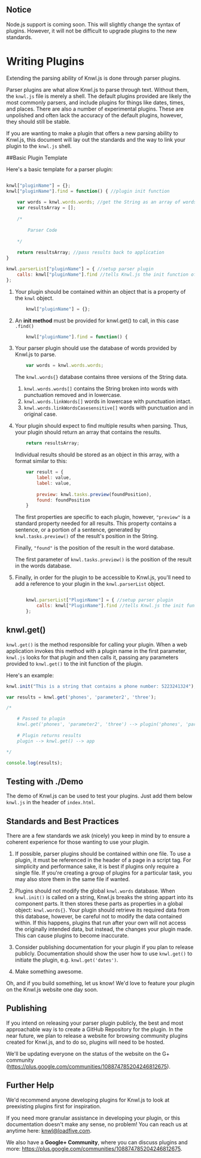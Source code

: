 ## Notice
Node.js support is coming soon. This will slightly change the syntax of plugins. However, it will not be difficult to upgrade plugins to the new standards.

# Writing Plugins

Extending the parsing ability of Knwl.js is done through parser plugins.

Parser plugins are what allow Knwl.js to parse through text. Without them, the ```knwl.js``` file is merely a shell.
The default plugins provided are likely the most commonly parsers, and include plugins for things like dates, times, and places. There are
also a number of experimental plugins. These are unpolished and often lack the accuracy of the default plugins, however,
they should still be stable.

If you are wanting to make a plugin that offers a new parsing ability to Knwl.js, this document will lay out the standards and the way to link your plugin to the ```knwl.js``` shell.

##Basic Plugin Template

Here's a basic template for a parser plugin:

```javascript

knwl["pluginName"] = {};
knwl["pluginName"].find = function() { //plugin init function
	
	var words = knwl.words.words; //get the String as an array of words
	var resultsArray = [];
	
	/*
		
		Parser Code
	
	*/
	
	return resultsArray; //pass results back to application
}

knwl.parserList["pluginName"] = { //setup parser plugin
    calls: knwl["pluginName"].find //tells Knwl.js the init function of your plugin (called by knwl.get())
};

```

1. Your plugin should be contained within an object that is a property of the ```knwl``` object.
	```javascript
		knwl["pluginName"] = {};	
	```
2. An **init method** must be provided for knwl.get() to call, in this case ```.find()```
	```javascript
		knwl["pluginName"].find = function() {
	```
	
3. Your parser plugin should use the database of words provided by Knwl.js to parse.
	```javascript
		var words = knwl.words.words;
	```
	The ```knwl.words{}``` database contains three versions of the String data.
	1. ```knwl.words.words[]``` contains the String broken into words with punctuation removed and in lowercase.
	2. ```knwl.words.linkWords[]``` words in lowercase with punctuation intact.
	3. ```knwl.words.linkWordsCasesensitive[]``` words with punctuation and in original case.
	
4. Your plugin should expect to find multiple results when parsing. Thus, your plugin should return an array that contains the results.
	```javascript
		return resultsArray;
	```
	
	Individual results should be stored as an object in this array, with a format similar to this:
	```javascript
		var result = {
			label: value,
			label: value,
			
			preview: knwl.tasks.preview(foundPosition),
			found: foundPosition
		}
	```
	
	The first properties are specific to each plugin, however, ```"preview"``` is
	a standard property needed for all results. This property contains a sentence, or a portion of a sentence,
	generated by ```knwl.tasks.preview()``` of the result's position in the String. 
	
	Finally, ```"found"``` is the position of the result
	in the word database.
	
	The first parameter of ```knwl.tasks.preview()``` is the position of the result in the words database.
	
5. Finally, in order for the plugin to be accessible to Knwl.js, you'll need to add a reference to your plugin in the ```knwl.parserList``` object.
	```javascript
	
		knwl.parserList["PluginName"] = { //setup parser plugin
		    calls: knwl["PluginName"].find //tells Knwl.js the init function of your plugin (called by knwl.get())
		};
	
	```

## knwl.get()
```knwl.get()``` is the method responsible for calling your plugin. When a web application invokes this method with a plugin name in the first parameter,
```knwl.js``` looks for that plugin and then calls it, passing any parameters provided to ```knwl.get()``` to the init function of the plugin.

Here's an example:

```javascript
knwl.init("This is a string that contains a phone number: 5223241324"); //initialized on String

var results = knwl.get('phones', 'parameter2', 'three');

/*

	# Passed to plugin
	knwl.get('phones', 'parameter2', 'three') --> plugin('phones', 'parameter2', 'three')
	
	# Plugin returns results
	plugin --> knwl.get() --> app

*/

console.log(results);

```

## Testing with ./Demo

The demo of Knwl.js can be used to test your plugins. Just add them below ```knwl.js``` in the header of ```index.html```.

## Standards and Best Practices

There are a few standards we ask (nicely) you keep in mind by to ensure a coherent experience for those wanting to use your plugin.

1. If possible, parser plugins should be contained within one file.
To use a plugin, it must be referenced in the header of a page in a script tag. For simplicity and performance sake, 
it is best if plugins only require a single file. If you're creating a group of plugins for a particular task, you may
also store them in the same file if wanted.

2. Plugins should not modify the global ```knwl.words``` database.
When ```knwl.init()``` is called on a string, Knwl.js breaks the string appart into its component parts. It then stores
these parts as properties in a global object: ```knwl.words{}```. Your plugin should retrieve its required data from
this database, however, be careful not to modify the data contained within. If this happens, plugins that run after your own will
not access the originally intended data, but instead, the changes your plugin made. This can cause plugins to become inaccurate.

3. Consider publishing documentation for your plugin if you plan to release publicly. Documentation should show the user how to use ```knwl.get()``` to initiate the plugin, e.g. ```knwl.get('dates')```.

4. Make something awesome.

Oh, and if you build something, let us know! We'd love to feature your plugin on the Knwl.js website one day soon.

## Publishing

If you intend on releasing your parser plugin publicly, the best and most approachable way is to create a GitHub Repository for the plugin.
In the near future, we plan to release a website for browsing community plugins created for Knwl.js, and to do so, plugins will need
to be hosted.

We'll be updating everyone on the status of the website on the G+ community (https://plus.google.com/communities/108874785204246812675).

## Further Help

We'd recommend anyone developing plugins for Knwl.js to look at preexisting plugins first for inspiration.

If you need more granular assistance in developing your plugin, or this documentation doesn't make any sense, no problem! You can reach us at anytime here: knwl@loadfive.com.

We also have a **Google+ Community**, where you can discuss plugins and more: https://plus.google.com/communities/108874785204246812675.
